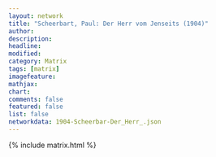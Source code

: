 ```yaml
---
layout: network
title: "Scheerbart, Paul: Der Herr vom Jenseits (1904)"
author:
description:
headline:
modified:
category: Matrix
tags: [matrix]
imagefeature: 
mathjax: 
chart: 
comments: false
featured: false
list: false
networkdata: 1904-Scheerbar-Der_Herr_.json
---
```

{% include matrix.html %}

